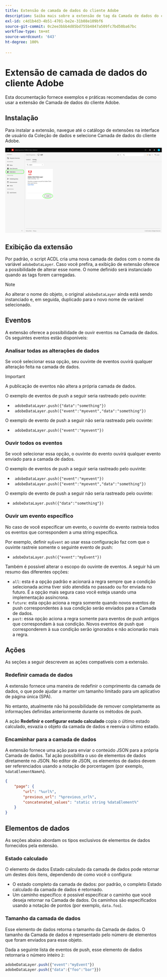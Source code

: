 ```yaml
---
title: Extensão de camada de dados do cliente Adobe
description: Saiba mais sobre a extensão de tag da Camada de dados do cliente do Adobe na Adobe Experience Platform.
exl-id: c4d1b4d3-4b51-4701-be2e-31b08e109bf6
source-git-commit: 0c2ee3bbb4d85bd755b4847a509fc7bd50ba67bc
workflow-type: tm+mt
source-wordcount: '643'
ht-degree: 100%

---
```


# Extensão de camada de dados do cliente Adobe

Esta documentação fornece exemplos e práticas recomendadas de como usar a extensão de Camada de dados do cliente Adobe.

<!-- (Missing document?)
If you would like to have more details on development consideration, [please reach this page](./dev.md). -->

## Instalação

Para instalar a extensão, navegue até o catálogo de extensões na interface de usuário da Coleção de dados e selecione Camada de dados do cliente Adobe.

![Visualização da extensão ACDL no catálogo](./images/catalog.png)

<!-- (GitHub link?)
There is also the possibility to fork this project. You can download this github project, realize the change that you deem required for your specific use-case and re-upload it on your Organization as a private extension.
This installation will not be supported on our end.<br>
>[!NOTE]
>
> _Consider renaming the extension name in the extension.json file_ -->

## Exibição da extensão

Por padrão, o script ACDL cria uma nova camada de dados com o nome da variável `adobeDataLayer`. Caso você prefira, a exibição de extensão oferece a possibilidade de alterar esse nome. O nome definido será instanciado quando as tags forem carregadas.

>[!NOTE]
>
>Ao alterar o nome do objeto, o original `adobeDataLayer` ainda está sendo instanciado e, em seguida, duplicado para o novo nome de variável selecionado.

## Eventos

A extensão oferece a possibilidade de ouvir eventos na Camada de dados. Os seguintes eventos estão disponíveis:

### Analisar todas as alterações de dados

Se você selecionar essa opção, seu ouvinte de eventos ouvirá qualquer alteração feita na camada de dados.

>[!IMPORTANT]
>
>A publicação de eventos não altera a própria camada de dados.

O exemplo de eventos de push a seguir seria rastreado pelo ouvinte:

* ` adobeDataLayer.push({"data":"something"})`
* ` adobeDataLayer.push({"event":"myevent","data":"something"})`

O exemplo de evento de push a seguir não seria rastreado pelo ouvinte:

* ` adobeDataLayer.push({"event":"myevent"})`

### Ouvir todos os eventos

Se você selecionar essa opção, o ouvinte do evento ouvirá qualquer evento enviado para a camada de dados.

O exemplo de eventos de push a seguir seria rastreado pelo ouvinte:

* ` adobeDataLayer.push({"event":"myevent"})`
* ` adobeDataLayer.push({"event":"myevent","data":"something"})`

O exemplo de evento de push a seguir não seria rastreado pelo ouvinte:

* ` adobeDataLayer.push({"data":"something"}) `

### Ouvir um evento específico

No caso de você especificar um evento, o ouvinte do evento rastreia todos os eventos que correspondem a uma string específica.

Por exemplo, definir `myEvent` ao usar essa configuração faz com que o ouvinte rastreie somente o seguinte evento de push:

* `adobeDataLayer.push({"event":"myEvent"})`

Também é possível alterar o escopo do ouvinte de eventos. A seguir há um resumo das diferentes opções:

* `all`: esta é a opção padrão e acionará a regra sempre que a condição selecionada acima tiver sido atendida no passado ou for enviada no futuro. É a opção mais segura caso você esteja usando uma implementação assíncrona.
* `future`: esta opção aciona a regra somente quando novos eventos de push correspondentes à sua condição serão enviados para a Camada de dados.
* `past`: essa opção aciona a regra somente para eventos de push antigos que correspondam à sua condição. Novos eventos de push que corresponderem à sua condição serão ignorados e não acionarão mais a regra.

## Ações

As seções a seguir descrevem as ações compatíveis com a extensão.

### Redefinir camada de dados

A extensão fornece uma maneira de redefinir o comprimento da camada de dados, o que pode ajudar a manter um tamanho limitado para um aplicativo de página única (SPA).

No entanto, atualmente não há possibilidade de remover completamente as informações definidas anteriormente durante os métodos de push.

A ação **Redefinir e configurar estado calculado** copia o último estado calculado, esvazia o objeto da camada de dados e reenvia o último estado.

### Encaminhar para a camada de dados

A extensão fornece uma ação para enviar o conteúdo JSON para a própria Camada de dados. Tal ação possibilita o uso de elementos de dados diretamente no JSON. No editor de JSON, os elementos de dados devem ser referenciados usando a notação de porcentagem (por exemplo, `%dataElementName%`).

```json
{
    "page": {
        "url": "%url%",
        "previous_url": "%previous_url%",
        "concatenated_values": "static string %dataElement%"
    }
}
```

## Elementos de dados

As seções abaixo abordam os tipos exclusivos de elementos de dados fornecidos pela extensão.

### Estado calculado

O elemento de dados Estado calculado da camada de dados pode retornar um destes dois itens, dependendo de como você o configura:

* O estado completo da camada de dados: por padrão, o completo Estado calculado da camada de dados é retornado.
* Um caminho específico: é possível especificar o caminho que você deseja retornar na Camada de dados. Os caminhos são especificados usando a notação de pontos (por exemplo, `data.foo`).

### Tamanho da camada de dados

Esse elemento de dados retorna o tamanho da Camada de dados. O tamanho da Camada de dados é representado pelo número de elementos que foram enviados para esse objeto.

Dada a seguinte lista de eventos de push, esse elemento de dados retornaria o número inteiro `2`:

```js
adobeDataLayer.push({"event":"myEvent"})
adobeDataLayer.push({"data":{"foo":"bar"}})
```
